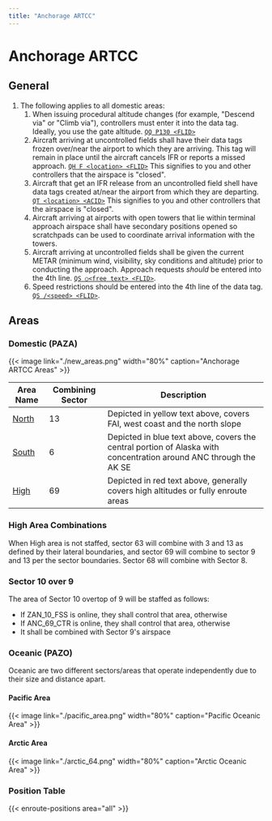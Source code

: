 ```yaml
---
title: "Anchorage ARTCC"
---
```


# Anchorage ARTCC

## General

1. The following applies to all domestic areas:
   1. When issuing procedural altitude changes (for example, "Descend via" or "Climb via"), controllers must enter it into the data tag. Ideally, you use the gate altitude. [`QQ P130 <FLID>`](https://crc.virtualnas.net/docs/#/eram?id=qq-command)
   2. Aircraft arriving at uncontrolled fields shall have their data tags frozen over/near the airport to which they are arriving. This tag will remain in place until the aircraft cancels IFR or reports a missed approach. [`QH F <location> <FLID>`](https://crc.virtualnas.net/docs/#/eram?id=freezing-a-track) This signifies to you and other controllers that the airspace is "closed".
   3. Aircraft that get an IFR release from an uncontrolled field shell have data tags created at/near the airport from which they are departing. [`QT <location> <ACID>`](https://crc.virtualnas.net/docs/#/eram?id=starting-track) This signifies to you and other controllers that the airspace is "closed".
   4. Aircraft arriving at airports with open towers that lie within terminal approach airspace shall have secondary positions opened so scratchpads can be used to coordinate arrival information with the towers.
   5. Aircraft arriving at uncontrolled fields shall be given the current METAR (minimum wind, visibility, sky conditions and altitude) prior to conducting the approach. Approach requests _should_ be entered into the 4th line. [`QS ○<free text> <FLID>`](https://crc.virtualnas.net/docs/#/eram?id=qs-command).
   6. Speed restrictions should be entered into the 4th line of the data tag. [`QS /<speed> <FLID>`](https://crc.virtualnas.net/docs/#/eram?id=qs-command).

## Areas

### Domestic (PAZA)

{{< image link="./new_areas.png" width="80%" caption="Anchorage ARTCC Areas" >}}

| Area Name                   | Combining Sector | Description                                                                                                       |
| --------------------------- | ---------------- | ----------------------------------------------------------------------------------------------------------------- |
| [North](docs/enroute/north) | 13               | Depicted in yellow text above, covers FAI, west coast and the north slope                                         |
| [South](docs/enroute/south) | 6                | Depicted in blue text above, covers the central portion of Alaska with concentration around ANC through the AK SE |
| [High](docs/enroute/high)   | 69               | Depicted in red text above, generally covers high altitudes or fully enroute areas                                |

### High Area Combinations

When High area is not staffed, sector 63 will combine with 3 and 13 as defined by their lateral boundaries, and sector 69 will combine to sector 9 and 13 per the sector boundaries. Sector 68 will combine with Sector 8.

### Sector 10 over 9

The area of Sector 10 overtop of 9 will be staffed as follows:

- If ZAN_10_FSS is online, they shall control that area, otherwise
- If ANC_69_CTR is online, they shall control that area, otherwise
- It shall be combined with Sector 9's airspace

### Oceanic (PAZO)

Oceanic are two different sectors/areas that operate independently due to their size and distance apart.

#### Pacific Area

{{< image link="./pacific_area.png" width="80%" caption="Pacific Oceanic Area" >}}

#### Arctic Area

{{< image link="./arctic_64.png" width="80%" caption="Arctic Oceanic Area" >}}

### Position Table

{{< enroute-positions area="all" >}}

